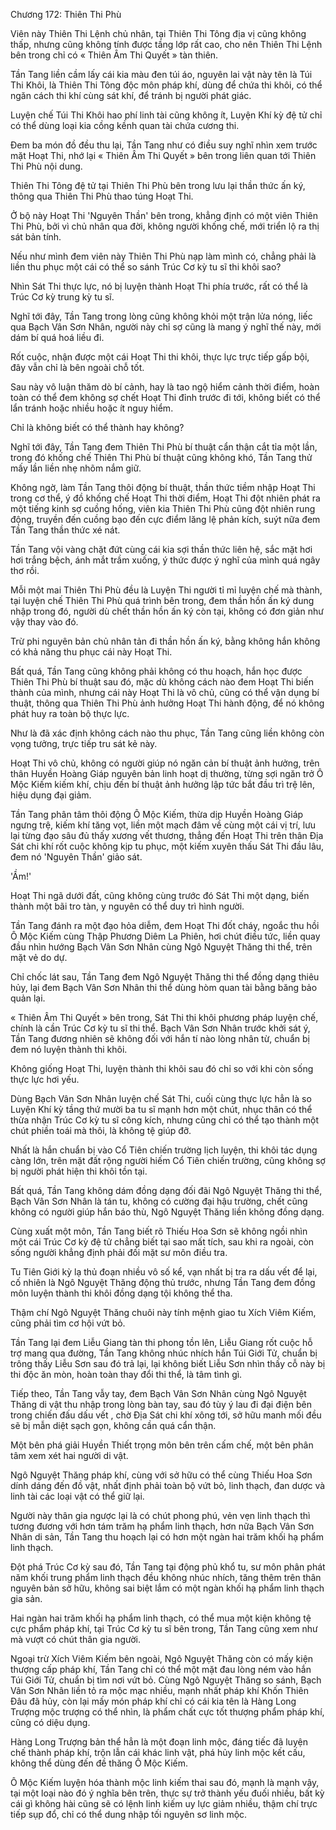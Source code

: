




Chương 172: Thiên Thi Phù


Viên này Thiên Thi Lệnh chủ nhân, tại Thiên Thi Tông địa vị cũng không thấp, nhưng cũng không tính được tầng lớp rất cao, cho nên Thiên Thi Lệnh bên trong chỉ có « Thiên Âm Thi Quyết » tàn thiên.

Tần Tang liền cầm lấy cái kia màu đen túi áo, nguyên lai vật này tên là Túi Thi Khôi, là Thiên Thi Tông độc môn pháp khí, dùng để chứa thi khôi, có thể ngăn cách thi khí cùng sát khí, để tránh bị người phát giác.

Luyện chế Túi Thi Khôi hao phí linh tài cũng không ít, Luyện Khí kỳ đệ tử chỉ có thể dùng loại kia cồng kềnh quan tài chứa cương thi.

Đem ba món đồ đều thu lại, Tần Tang như có điều suy nghĩ nhìn xem trước mặt Hoạt Thi, nhớ lại « Thiên Âm Thi Quyết » bên trong liên quan tới Thiên Thi Phù nội dung.

Thiên Thi Tông đệ tử tại Thiên Thi Phù bên trong lưu lại thần thức ấn ký, thông qua Thiên Thi Phù thao túng Hoạt Thi.

Ở bộ này Hoạt Thi 'Nguyên Thần' bên trong, khẳng định có một viên Thiên Thi Phù, bởi vì chủ nhân qua đời, không người khống chế, mới triển lộ ra thị sát bản tính.

Nếu như mình đem viên này Thiên Thi Phù nạp làm mình có, chẳng phải là liền thu phục một cái có thể so sánh Trúc Cơ kỳ tu sĩ thi khôi sao?

Nhìn Sát Thi thực lực, nó bị luyện thành Hoạt Thi phía trước, rất có thể là Trúc Cơ kỳ trung kỳ tu sĩ.

Nghĩ tới đây, Tần Tang trong lòng cũng không khỏi một trận lửa nóng, liếc qua Bạch Vân Sơn Nhân, người này chỉ sợ cũng là mang ý nghĩ thế này, mới dám bí quá hoá liều đi.

Rốt cuộc, nhận được một cái Hoạt Thi thi khôi, thực lực trực tiếp gấp bội, đây vẫn chỉ là bên ngoài chỗ tốt.

Sau này vô luận thăm dò bí cảnh, hay là tao ngộ hiểm cảnh thời điểm, hoàn toàn có thể đem không sợ chết Hoạt Thi đỉnh trước đi tới, không biết có thể lẩn tránh hoặc nhiều hoặc ít nguy hiểm.

Chỉ là không biết có thể thành hay không?

Nghĩ tới đây, Tần Tang đem Thiên Thi Phù bí thuật cẩn thận cắt tỉa một lần, trong đó khống chế Thiên Thi Phù bí thuật cũng không khó, Tần Tang thử mấy lần liền nhẹ nhõm nắm giữ.

Không ngờ, làm Tần Tang thôi động bí thuật, thần thức tiềm nhập Hoạt Thi trong cơ thể, ý đồ khống chế Hoạt Thi thời điểm, Hoạt Thi đột nhiên phát ra một tiếng kinh sợ cuồng hống, viên kia Thiên Thi Phù cũng đột nhiên rung động, truyền đến cuồng bạo đến cực điểm lăng lệ phản kích, suýt nữa đem Tần Tang thần thức xé nát.

Tần Tang vội vàng chặt đứt cùng cái kia sợi thần thức liên hệ, sắc mặt hơi hơi trắng bệch, ánh mắt trầm xuống, ý thức được ý nghĩ của mình quá ngây thơ rồi.

Mỗi một mai Thiên Thi Phù đều là Luyện Thi người tỉ mỉ luyện chế mà thành, tại luyện chế Thiên Thi Phù quá trình bên trong, đem thần hồn ấn ký dung nhập trong đó, người dù chết thần hồn ấn ký còn tại, không có đơn giản như vậy thay vào đó.

Trừ phi nguyên bản chủ nhân tản đi thần hồn ấn ký, bằng không hắn không có khả năng thu phục cái này Hoạt Thi.

Bất quá, Tần Tang cũng không phải không có thu hoạch, hắn học được Thiên Thi Phù bí thuật sau đó, mặc dù không cách nào đem Hoạt Thi biến thành của mình, nhưng cái này Hoạt Thi là vô chủ, cũng có thể vận dụng bí thuật, thông qua Thiên Thi Phù ảnh hưởng Hoạt Thi hành động, để nó không phát huy ra toàn bộ thực lực.

Như là đã xác định không cách nào thu phục, Tần Tang cũng liền không còn vọng tưởng, trực tiếp tru sát kẻ này.

Hoạt Thi vô chủ, không có người giúp nó ngăn cản bí thuật ảnh hưởng, trên thân Huyền Hoàng Giáp nguyên bản linh hoạt dị thường, từng sợi ngăn trở Ô Mộc Kiếm kiếm khí, chịu đến bí thuật ảnh hưởng lập tức bắt đầu trì trệ lên, hiệu dụng đại giảm.

Tần Tang phân tâm thôi động Ô Mộc Kiếm, thừa dịp Huyền Hoàng Giáp ngưng trệ, kiếm khí tăng vọt, liền một mạch đâm về cùng một cái vị trí, lưu lại từng đạo sâu đủ thấy xương vết thương, thẳng đến Hoạt Thi trên thân Địa Sát chi khí rốt cuộc không kịp tu phục, một kiếm xuyên thấu Sát Thi đầu lâu, đem nó 'Nguyên Thần' giảo sát.

'Ầm!'

Hoạt Thi ngã dưới đất, cũng không cùng trước đó Sát Thi một dạng, biến thành một bãi tro tàn, y nguyên có thể duy trì hình người.

Tần Tang đánh ra một đạo hỏa diễm, đem Hoạt Thi đốt cháy, ngoắc thu hồi Ô Mộc Kiếm cùng Thập Phương Diêm La Phiên, hơi chút điều tức, liền quay đầu nhìn hướng Bạch Vân Sơn Nhân cùng Ngô Nguyệt Thăng thi thể, trên mặt vẻ do dự.

Chỉ chốc lát sau, Tần Tang đem Ngô Nguyệt Thăng thi thể đồng dạng thiêu hủy, lại đem Bạch Vân Sơn Nhân thi thể dùng hòm quan tài bằng băng bảo quản lại.

« Thiên Âm Thi Quyết » bên trong, Sát Thi thi khôi phương pháp luyện chế, chính là cần Trúc Cơ kỳ tu sĩ thi thể. Bạch Vân Sơn Nhân trước khởi sát ý, Tần Tang đương nhiên sẽ không đối với hắn tí nào lòng nhân từ, chuẩn bị đem nó luyện thành thi khôi.

Không giống Hoạt Thi, luyện thành thi khôi sau đó chỉ so với khi còn sống thực lực hơi yếu.

Dùng Bạch Vân Sơn Nhân luyện chế Sát Thi, cuối cùng thực lực hẳn là so Luyện Khí kỳ tầng thứ mười ba tu sĩ mạnh hơn một chút, nhục thân có thể thừa nhận Trúc Cơ kỳ tu sĩ công kích, nhưng cũng chỉ có thể tạo thành một chút phiền toái mà thôi, là không tệ giúp đỡ.

Nhất là hắn chuẩn bị vào Cổ Tiên chiến trường lịch luyện, thi khôi tác dụng càng lớn, trên mặt đất rộng người hiếm Cổ Tiên chiến trường, cũng không sợ bị người phát hiện thi khôi tồn tại.

Bất quá, Tần Tang không dám đồng dạng đối đãi Ngô Nguyệt Thăng thi thể, Bạch Vân Sơn Nhân là tán tu, không có cường đại hậu trường, chết cũng không có người giúp hắn báo thù, Ngô Nguyệt Thăng liền không đồng dạng.

Cùng xuất một môn, Tần Tang biết rõ Thiếu Hoa Sơn sẽ không ngồi nhìn một cái Trúc Cơ kỳ đệ tử chẳng biết tại sao mất tích, sau khi ra ngoài, còn sống người khẳng định phải đối mặt sư môn điều tra.

Tu Tiên Giới kỳ lạ thủ đoạn nhiều vô số kể, vạn nhất bị tra ra dấu vết để lại, cố nhiên là Ngô Nguyệt Thăng động thủ trước, nhưng Tần Tang đem đồng môn luyện thành thi khôi đồng dạng tội không thể tha.

Thậm chí Ngô Nguyệt Thăng chuôi này tính mệnh giao tu Xích Viêm Kiếm, cũng phải tìm cơ hội vứt bỏ.

Tần Tang lại đem Liễu Giang tàn thi phong tồn lên, Liễu Giang rốt cuộc hỗ trợ mang qua đường, Tần Tang không nhúc nhích hắn Túi Giới Tử, chuẩn bị trông thấy Liễu Sơn sau đó trả lại, lại không biết Liễu Sơn nhìn thấy cỗ này bị thi độc ăn mòn, hoàn toàn thay đổi thi thể, là tâm tình gì.

Tiếp theo, Tần Tang vẫy tay, đem Bạch Vân Sơn Nhân cùng Ngô Nguyệt Thăng di vật thu nhập trong lòng bàn tay, sau đó tùy ý lau đi đại điện bên trong chiến đấu dấu vết , chờ Địa Sát chi khí xông tới, sở hữu manh mối đều sẽ bị mẫn diệt sạch gọn, không cần quá cẩn thận.

Một bên phá giải Huyền Thiết trọng môn bên trên cấm chế, một bên phân tâm xem xét hai người di vật.

Ngô Nguyệt Thăng pháp khí, cùng với sở hữu có thể cùng Thiếu Hoa Sơn dính dáng đến đồ vật, nhất định phải toàn bộ vứt bỏ, linh thạch, đan dược và linh tài các loại vật có thể giữ lại.

Người này thân gia ngược lại là có chút phong phú, vẻn vẹn linh thạch thì tương đương với hơn tám trăm hạ phẩm linh thạch, hơn nữa Bạch Vân Sơn Nhân di sản, Tần Tang thu hoạch lại có hơn một ngàn hai trăm khối hạ phẩm linh thạch.

Đột phá Trúc Cơ kỳ sau đó, Tần Tang tại động phủ khổ tu, sư môn phân phát năm khối trung phẩm linh thạch đều không nhúc nhích, tăng thêm trên thân nguyên bản sở hữu, không sai biệt lắm có một ngàn khối hạ phẩm linh thạch gia sản.

Hai ngàn hai trăm khối hạ phẩm linh thạch, có thể mua một kiện không tệ cực phẩm pháp khí, tại Trúc Cơ kỳ tu sĩ bên trong, Tần Tang cũng xem như mà vượt có chút thân gia người.

Ngoại trừ Xích Viêm Kiếm bên ngoài, Ngô Nguyệt Thăng còn có mấy kiện thượng cấp pháp khí, Tần Tang chỉ có thể một mặt đau lòng ném vào hắn Túi Giới Tử, chuẩn bị tìm nơi vứt bỏ. Cùng Ngô Nguyệt Thăng so sánh, Bạch Vân Sơn Nhân liền tỏ ra mộc mạc nhiều, mạnh nhất pháp khí Khốn Thiên Đâu đã hủy, còn lại mấy món pháp khí chỉ có cái kia tên là Hàng Long Trượng mộc trượng có thể nhìn, là phẩm chất cực tốt thượng phẩm pháp khí, cũng có diệu dụng.

Hàng Long Trượng bản thể hẳn là một đoạn linh mộc, đáng tiếc đã luyện chế thành pháp khí, trộn lẫn cái khác linh vật, phá hủy linh mộc kết cấu, không thể dùng đến đề thăng Ô Mộc Kiếm.

Ô Mộc Kiếm luyện hóa thành mộc linh kiếm thai sau đó, mạnh là mạnh vậy, tại một loại nào đó ý nghĩa bên trên, thực sự trở thành yếu đuối nhiều, bất kỳ cái gì không hài cũng sẽ có lệnh linh kiếm uy lực giảm nhiều, thậm chí trực tiếp sụp đổ, chỉ có thể dung nhập tối nguyên sơ linh mộc.




